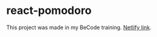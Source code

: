 # react-pomodoro
This project was made in my BeCode training. [Netlify link](https://josue-pomodoro-react.netlify.app/).
